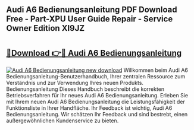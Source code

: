## Audi A6 Bedienungsanleitung PDF Download Free - Part-XPU User Guide Repair - Service Owner Edition XI9JZ

# <h2><a href="http://df00hp.blite.top/?on=Audi+A6+Bedienungsanleitung">🔗Download 👉🔴 Audi A6 Bedienungsanleitung</a></h2>

[![Audi A6 Bedienungsanleitung new download](https://i.imgur.com/lujVjoI.png)](http://df00hp.blite.top/?on=Audi+A6+Bedienungsanleitung)
Willkommen beim Audi A6 Bedienungsanleitung-Benutzerhandbuch, Ihrer zentralen Ressource zum Verständnis und zur Verwendung Ihres neuen Produkts. Bedienungsanleitung Dieses Handbuch beschreibt die korrekten Betriebsverfahren für Ihr neues Audi A6 Bedienungsanleitung. Erleben Sie mit Ihrem neuen Audi A6 Bedienungsanleitung die Leistungsfähigkeit der Funktionsliste in Ihrer Handfläche. Ihr Feedback ist wichtig, Audi A6 Bedienungsanleitung. Wir schätzen Ihr Feedback und sind bestrebt, einen außergewöhnlichen Kundenservice zu bieten.
